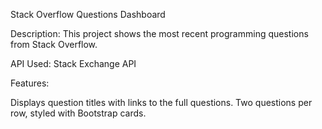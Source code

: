 Stack Overflow Questions Dashboard

Description: This project shows the most recent programming questions from Stack Overflow.

API Used: Stack Exchange API

Features:

Displays question titles with links to the full questions.
Two questions per row, styled with Bootstrap cards.

